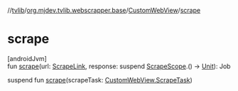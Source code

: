 //[tvlib](../../../index.md)/[org.mjdev.tvlib.webscrapper.base](../index.md)/[CustomWebView](index.md)/[scrape](scrape.md)

# scrape

[androidJvm]\
fun [scrape](scrape.md)(url: [ScrapeLink](../-scrape-link/index.md), response: suspend [ScrapeScope](../-scrape-scope/index.md).() -&gt; [Unit](https://kotlinlang.org/api/latest/jvm/stdlib/kotlin/-unit/index.html)): Job

suspend fun [scrape](scrape.md)(scrapeTask: [CustomWebView.ScrapeTask](-scrape-task/index.md))
